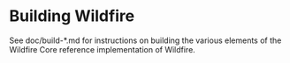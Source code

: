 Building Wildfire
=============

See doc/build-*.md for instructions on building the various
elements of the Wildfire Core reference implementation of Wildfire.
